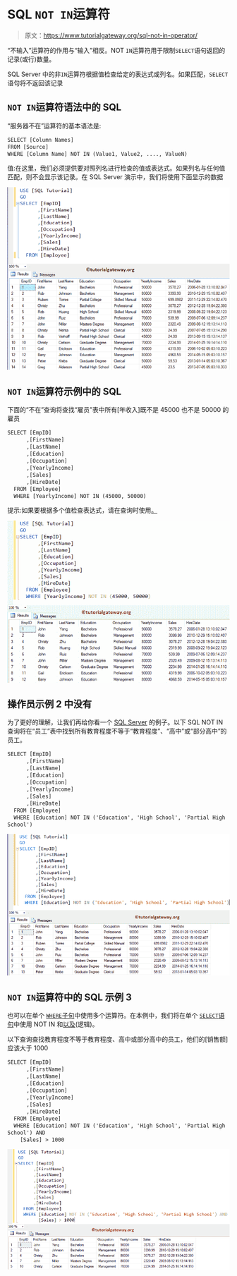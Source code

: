 # SQL `NOT IN`运算符

> 原文：<https://www.tutorialgateway.org/sql-not-in-operator/>

“不输入”运算符的作用与“输入”相反。NOT `IN`运算符用于限制`SELECT`语句返回的记录(或行)数量。

SQL Server 中的非`IN`运算符根据值检查给定的表达式或列名。如果匹配，`SELECT`语句将不返回该记录

## `NOT IN`运算符语法中的 SQL

“服务器不在”运算符的基本语法是:

```
SELECT [Column Names]
FROM [Source]
WHERE [Column Name] NOT IN (Value1, Value2, ...., ValueN)
```

值:在这里，我们必须提供要对照列名进行检查的值或表达式。如果列名与任何值匹配，则不会显示该记录。在 SQL Server 演示中，我们将使用下面显示的数据

![SQL NOT IN Operator 1](img/827d37365b4f0462ead756b87adf4200.png)

## `NOT IN`运算符示例中的 SQL

下面的“不在”查询将查找“雇员”表中所有[年收入]既不是 45000 也不是 50000 的雇员

```
SELECT [EmpID]
      ,[FirstName]
      ,[LastName]
      ,[Education]
      ,[Occupation]
      ,[YearlyIncome]
      ,[Sales]
      ,[HireDate]
  FROM [Employee]
  WHERE [YearlyIncome] NOT IN (45000, 50000)
```

提示:如果要根据多个值检查表达式，请在查询时使用[。](https://www.tutorialgateway.org/sql-in-operator/)

[![SQL NOT IN Operator 2](img/0aa1a68a004cb494876289e7417f10ad.png)](https://www.tutorialgateway.org/sql-in-operator/)

## 操作员示例 2 中没有

为了更好的理解，让我们再给你看一个 [SQL Server](https://www.tutorialgateway.org/sql/) 的例子。以下 SQL NOT IN 查询将在“员工”表中找到所有教育程度不等于“教育程度”、“高中”或“部分高中”的员工。

```
SELECT [EmpID]
      ,[FirstName]
      ,[LastName]
      ,[Education]
      ,[Occupation]
      ,[YearlyIncome]
      ,[Sales]
      ,[HireDate]
  FROM [Employee]
  WHERE [Education] NOT IN ('Education', 'High School', 'Partial High School')
```

![SQL NOT IN Operator 3](img/7e76cb7189cbd888b4d6d7ecf1a22681.png)

## `NOT IN`运算符中的 SQL 示例 3

也可以在单个 [`WHERE`子句](https://www.tutorialgateway.org/sql-where-clause/)中使用多个运算符。在本例中，我们将在单个 [`SELECT`语句](https://www.tutorialgateway.org/sql-select-statement/)中使用 NOT IN 和[以及](https://www.tutorialgateway.org/sql-and-or-operators/)(逻辑)。

以下查询查找教育程度不等于教育程度、高中或部分高中的员工，他们的[销售额]应该大于 1000

```
SELECT [EmpID]
      ,[FirstName]
      ,[LastName]
      ,[Education]
      ,[Occupation]
      ,[YearlyIncome]
      ,[Sales]
      ,[HireDate]
  FROM [Employee]
  WHERE [Education] NOT IN ('Education', 'High School', 'Partial High School') AND
	[Sales] > 1000
```

![SQL NOT IN Operator 4](img/015408d424992d81c156b58271e4830a.png)